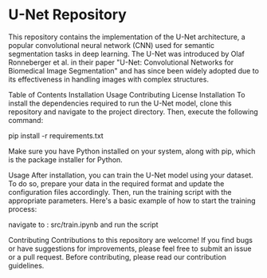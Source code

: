 # U-Net Repository
This repository contains the implementation of the U-Net architecture, a popular convolutional neural network (CNN) used for semantic segmentation tasks in deep learning. The U-Net was introduced by Olaf Ronneberger et al. in their paper "U-Net: Convolutional Networks for Biomedical Image Segmentation" and has since been widely adopted due to its effectiveness in handling images with complex structures.

Table of Contents
Installation
Usage
Contributing
License
Installation
To install the dependencies required to run the U-Net model, clone this repository and navigate to the project directory. Then, execute the following command:

pip install -r requirements.txt

Make sure you have Python installed on your system, along with pip, which is the package installer for Python.

Usage
After installation, you can train the U-Net model using your dataset. To do so, prepare your data in the required format and update the configuration files accordingly. Then, run the training script with the appropriate parameters. Here's a basic example of how to start the training process:

navigate to : src/train.ipynb and run the script 

Contributing
Contributions to this repository are welcome! If you find bugs or have suggestions for improvements, please feel free to submit an issue or a pull request. Before contributing, please read our contribution guidelines.
